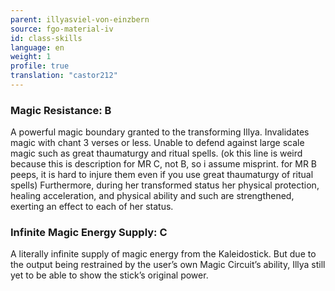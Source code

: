 ```yaml
---
parent: illyasviel-von-einzbern
source: fgo-material-iv
id: class-skills
language: en
weight: 1
profile: true
translation: "castor212"
---
```


### Magic Resistance: B

A powerful magic boundary granted to the transforming Illya.
Invalidates magic with chant 3 verses or less.
Unable to defend against large scale magic such as great thaumaturgy and ritual spells. (ok this line is weird because this is description for MR C, not B, so i assume misprint. for MR B peeps, it is hard to injure them even if you use great thaumaturgy of ritual spells)
Furthermore, during her transformed status her physical protection, healing acceleration, and physical ability and such are strengthened, exerting an effect to each of her status.

### Infinite Magic Energy Supply: C

A literally infinite supply of magic energy from the Kaleidostick.
But due to the output being restrained by the user’s own Magic Circuit’s ability, Illya still yet to be able to show the stick’s original power.
